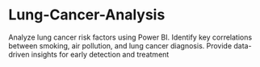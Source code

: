 # Lung-Cancer-Analysis
Analyze lung cancer risk factors using Power BI. Identify key correlations between smoking, air pollution, and lung cancer diagnosis. Provide data-driven insights for early detection and treatment
